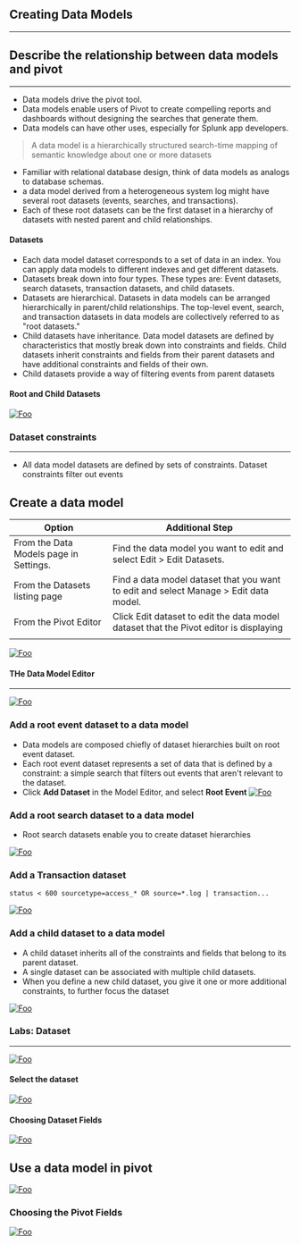 ## Creating Data Models
----
## Describe the relationship between data models and pivot
-----
* Data models drive the pivot tool. 
* Data models enable users of Pivot to create compelling reports and dashboards without designing the searches that generate them. 
* Data models can have other uses, especially for Splunk app developers. 
>A data model is a hierarchically structured search-time mapping of semantic knowledge about one or more datasets

* Familiar with relational database design, think of data models as analogs to database schemas. 
* a data model derived from a heterogeneous system log might have several root datasets (events, searches, and transactions). 
* Each of these root datasets can be the first dataset in a hierarchy of datasets with nested parent and child relationships.

#### Datasets

* Each data model dataset corresponds to a set of data in an index. You can apply data models to different indexes and get different datasets.
* Datasets break down into four types. These types are: Event datasets, search datasets, transaction datasets, and child datasets.
* Datasets are hierarchical. Datasets in data models can be arranged hierarchically in parent/child relationships. The top-level event, search, and transaction datasets in data models are collectively referred to as "root datasets."
* Child datasets have inheritance. Data model datasets are defined by characteristics that mostly break down into constraints and fields. Child datasets inherit constraints and fields from their parent datasets and have additional constraints and fields of their own.
* Child datasets provide a way of filtering events from parent datasets
#### Root and Child Datasets
[![Foo](https://docs.splunk.com/File:6.0-dm-root_objects_example.png)](https://docs.splunk.com/File:6.0-dm-root_objects_example.png)

### Dataset constraints
----
* All data model datasets are defined by sets of constraints. Dataset constraints filter out events 

## Create a data model
| Option                                 | Additional Step                                                                       |
| ---                                    | ---                                                                                   |
| From the Data Models page in Settings. | Find the data model you want to edit and select Edit > Edit Datasets.                 |
| From the Datasets listing page         | Find a data model dataset that you want to edit and select Manage > Edit data model.  |
| From the Pivot Editor                  | Click Edit dataset to edit the data model dataset that the Pivot editor is displaying |
|                                        |                                                                                       |

[![Foo](https://docs.splunk.com/images/4/42/Bubbles_dm_createnew_mod.png)](https://docs.splunk.com/images/4/42/Bubbles_dm_createnew_mod.png)

#### THe Data Model Editor
----
[![Foo](https://docs.splunk.com/images/thumb/e/e6/Data_model_builder.png/720px-Data_model_builder.png)](https://docs.splunk.com/images/thumb/e/e6/Data_model_builder.png/720px-Data_model_builder.png)

### Add a root event dataset to a data model

* Data models are composed chiefly of dataset hierarchies built on root event dataset. 
* Each root event dataset represents a set of data that is defined by a constraint: a simple search that filters out events that aren't relevant to the dataset.
* Click **Add Dataset** in the Model Editor, and select **Root Event**
[![Foo](https://docs.splunk.com/images/thumb/4/46/Add_event_object.png/720px-Add_event_object.png)](https://docs.splunk.com/images/thumb/4/46/Add_event_object.png/720px-Add_event_object.png)

### Add a root search dataset to a data model
* Root search datasets enable you to create dataset hierarchies

[![Foo](https://docs.splunk.com/images/thumb/e/e8/Base_search_dataset.png/720px-Base_search_dataset.png)](https://docs.splunk.com/images/thumb/e/e8/Base_search_dataset.png/720px-Base_search_dataset.png)

### Add a Transaction dataset 
`status < 600 sourcetype=access_* OR source=*.log | transaction...`

[![Foo](https://docs.splunk.com/images/thumb/5/5c/Add_transaction_dataset.png/720px-Add_transaction_dataset.png)](https://docs.splunk.com/images/thumb/5/5c/Add_transaction_dataset.png/720px-Add_transaction_dataset.png)

### Add a child dataset to a data model
* A child dataset inherits all of the constraints and fields that belong to its parent dataset. 
* A single dataset can be associated with multiple child datasets.
* When you define a new child dataset, you give it one or more additional constraints, to further focus the dataset

[![Foo](https://docs.splunk.com/images/thumb/b/b7/Add_child_dataset.png/720px-Add_child_dataset.png)](https://docs.splunk.com/images/thumb/b/b7/Add_child_dataset.png/720px-Add_child_dataset.png)

### Labs: Dataset
----

[![Foo](https://www.tutorialspoint.com/splunk/images/datasets_pivot_1.jpg)](https://www.tutorialspoint.com/splunk/images/datasets_pivot_1.jpg)

#### Select the dataset
[![Foo](https://www.tutorialspoint.com/splunk/images/datasets_pivot_2.jpg)](https://www.tutorialspoint.com/splunk/images/datasets_pivot_2.jpg)

#### Choosing Dataset Fields
[![Foo](https://www.tutorialspoint.com/splunk/images/datasets_pivot_3.jpg)](https://www.tutorialspoint.com/splunk/images/datasets_pivot_3.jpg)


## Use a data model in pivot
[![Foo](https://www.tutorialspoint.com/splunk/images/datasets_pivot_5.jpg)](https://www.tutorialspoint.com/splunk/images/datasets_pivot_5.jpg)

### Choosing the Pivot Fields

[![Foo](https://www.tutorialspoint.com/splunk/images/datasets_pivot_6.jpg)](https://www.tutorialspoint.com/splunk/images/datasets_pivot_6.jpg)

